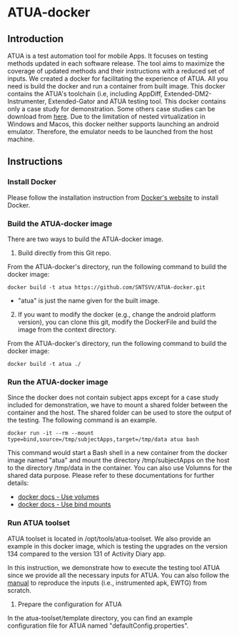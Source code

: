 # ATUA-docker

## Introduction

ATUA is a test automation tool for mobile Apps. It focuses on testing methods updated in each software release. The tool aims to maximize the coverage of updated methods and their instructions with a reduced set of inputs. We created a docker for facilitating the experience of ATUA. All you need is build the docker and run a container from built image. This docker contains the ATUA's toolchain (i.e, including AppDiff, Extended-DM2-Instrumenter, Extended-Gator and ATUA testing tool. This docker contains only a case study for demonstration. Some others case studies can be download from [here](). Due to the limitation of nested virtualization in Windows and Macos, this docker neither supports launching an android emulator. Therefore, the emulator needs to be launched from the host machine.

## Instructions

### Install Docker

Please follow the installation instruction from [Docker's website](https://docs.docker.com/get-docker/) to install Docker.

### Build the ATUA-docker image
There are two ways to build the ATUA-docker image.

1. Build directly from this Git repo.

From the ATUA-docker's directory, run the following command to build the docker image:

    docker build -t atua https://github.com/SNTSVV/ATUA-docker.git
  
- "atua" is just the name given for the built image.

2. If you want to modify the docker (e.g., change the android platform version), you can clone this git, modify the DockerFile and build the image from the context directory.

From the ATUA-docker's directory, run the following command to build the docker image:

    docker build -t atua ./

### Run the ATUA-docker image

Since the docker does not contain subject apps except for a case study included for demonstration,  we have to mount a shared folder between the container and the host. The shared folder can be used to store the output of the testing. The following command is an example.

    docker run -it --rm --mount type=bind,source=/tmp/subjectApps,target=/tmp/data atua bash
 
This command would start a Bash shell in a new container from the docker image named "atua" and mount the directory /tmp/subjectApps on the host to the directory /tmp/data in the container. You can also use Volumns for the shared data purpose. Please refer to these documentations for further details:

- [docker docs - Use volumes](https://docs.docker.com/storage/volumes/)
- [docker docs - Use bind mounts](https://docs.docker.com/storage/bind-mounts/)

### Run ATUA toolset

ATUA toolset is located in /opt/tools/atua-toolset. We also provide an example in this docker image, which is testing the upgrades on the version 134 compared to the version 131 of Activity Diary app.

In this instruction, we demonstrate how to execute the testing tool ATUA since we provide all the necessary inputs for ATUA. You can also follow the [manual](https://zenodo.org/record/6539441/files/ATUAManual.pdf?download=1) to reproduce the inputs (i.e., instrumented apk, EWTG) from scratch.

1. Prepare the configuration for ATUA

In the atua-toolset/template directory, you can find an example configuration file for ATUA named "defaultConfig.properties". 


